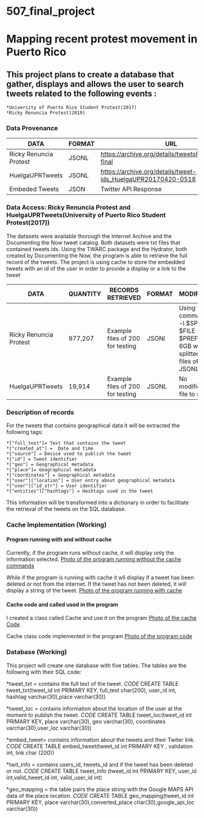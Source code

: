 # 507_final_project
# Mapping recent protest movement in Puerto Rico

## This project plans to create a database that gather, displays and allows the user to search tweets related to the following events :
    *University of Puerto Rico Student Protest(2017)
    *Ricky Renuncia Protest(2019)

### Data Provenance

|    DATA     |    FORMAT     |     URL     |
------------ | ------------- | -------------
|Ricky Renuncia Protest | JSONL | https://archive.org/details/tweetsRickyRenuncia-final|
|HuelgaUPRTweets | JSONL | https://archive.org/details/tweet-ids_HuelgaUPR20170420-0518|
|Embeded Tweets  | JSON  | Twitter API Response |

### Data Access: Ricky Renuncia Protest and HuelgaUPRTweets(University of Puerto Rico Student Protest(2017))
The datasets were available thorough the Internet Archive and the Documenting the Now tweet catalog.
Both datasets were txt files that contained tweets ids.
Using the TWARC package and the Hydrator, both created by Documenting the Now, the program is able to retrieve the full record of the tweets.
The project is using cache to store the embedded tweets with an id of the user in order to provide a display or a link to the tweet


|    DATA     |    QUANTITY   |  RECORDS RETRIEVED |     FORMAT   | MODIFICATION|
------------ | ------------- | -------------      | -------------| -------------
|Ricky Renuncia Protest | 977,207 | Example files of 200 for testing | JSONl | Using the command "split -l $SPLIT_SIZE $FILE $PREFIX", the 6GB was splitted into 20 files of 50,000 JSONL |
|HuelgaUPRTweets | 19,914 | Example files of 200 for testing | JSONL | No modification, file to small. |

### Description of records

For the tweets that contains geographical data it will be extracted the following tags:

    *["full_text"]= Text that contains the tweet
    *["created_at"] =  Date and time
    *["source"] = Device used to publish the tweet
    *["id"] = Tweet identifier
    *["geo"] = Geographical metadata
    *["place"]= Geographical metadata
    *["coordinates"] = Geographical metadata
    *["user"]["location"] = User entry about geographical metadata
    *["user"]["id_str"] = User identifier
    *["entities"]["hashtags"] = Hashtags used in the tweet

This information will be transformed into a dictionary in order to facilitate the retrieval of the tweets on the SQL database.

### Cache Implementation (Working)

#### Program running with and without cache

Currently, if the program runs without cache, it will display only the information selected.
        [Photo of the program running without the cache commands](https://drive.google.com/uc?export=view&id=1irtGTyhjnMa7j5Lh31j8mK_t3kkqB2zu)


While if the program is running with cache it wll display if a tweet has been deleted or not from the internet.
If the tweet has not been deleted, it will display a string of the tweet.
        [Photo of the program running with cache](https://drive.google.com/uc?export=view&id=1rCmSYWNBSm_4kYVIjnFVFxG2dmcVhY4X)

#### Cache code  and called used in the program
I created a class called Cache and use it on the program
        [Photo of the cache Code](https://drive.google.com/uc?export=view&id=1jnkWzzjC2OZwmY6VMXI-7rniqiPpGI2L)


Cache class code implemented in the program
        [Photo of the program code](https://drive.google.com/uc?export=view&id=1E6SH0FOdQWmRTXUL3zkB_QnQ3gtOMZ8b)


### Database (Working)
This project will create one database with five tables.
The tables are the following with their SQL code:

*tweet_txt = contains the full text of the tweet. *CODE* CREATE TABLE tweet_txt(tweet_id int PRIMARY KEY, full_text char(200), user_id int, hashtag varchar(30),place varchar(30))

*tweet_loc = contains information about the location of the user at the moment to publish the tweet. *CODE* CREATE TABLE tweet_loc(tweet_id int PRIMARY KEY, place varchar(30), geo varchar(30), coordinates varchar(30),user_loc varchar(30))

*embed_tweet= contains information about the tweets and their Twiter link. *CODE* CREATE TABLE embed_tweet(tweet_id int PRIMARY KEY , validation int, link char (200))

*twit_info = contains users_id, tweets_id and if the tweet has been deleted or not. *CODE* CREATE TABLE tweet_info (tweet_id int PRIMARY KEY, user_id int,valid_tweet_id int, valid_user_id int)

*geo_mapping = the table pairs the place string with the Google MAPS API data of the place location. *CODE* CREATE TABLE geo_mapping(tweet_id int PRIMARY KEY, place varchar(30),converted_place char(30),google_api_loc varchar(30))







